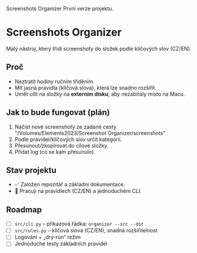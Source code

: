Screenshots Organizer
První verze projektu.

# Screenshots Organizer

Malý nástroj, který třídí screenshoty do složek podle klíčových slov (CZ/EN).

## Proč
- Neztratit hodiny ručním tříděním.
- Mít jasná pravidla (klíčová slova), která lze snadno rozšířit.
- Umět cílit na složky na **externím disku**, aby nezabíraly místo na Macu.

## Jak to bude fungovat (plán)
1. Načíst nové screenshoty ze zadané cesty "/Volumes/Elements2023/Screenshot Organizer/screenshots"
2. Podle pravidel/klíčových slov určit kategorii.
3. Přesunout/zkopírovat do cílové složky.
4. Přidat log (co se kam přesunulo).

## Stav projektu
- ✅ Založen repozitář a základní dokumentace.
- 🔧 Pracuji na pravidlech (CZ/EN) a jednoduchém CLI.

## Roadmap
- [ ] `src/cli.py` – příkazová řádka: `organizer --src --dst`
- [ ] `src/rules.py` – klíčová slova (CZ/EN), snadná rozšiřitelnost
- [ ] Logování + „dry-run“ režim
- [ ] Jednoduché testy základních pravidel
